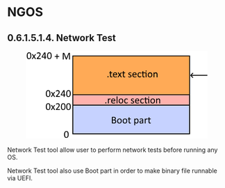 NGOS
====

0.6.1.5.1.4. Network Test
-------------------------

<p align="center">
    <img src="https://github.com/Gris87/ngos/blob/master/src/os/bootloader_tools/networktest/Image%20structure.png?raw=true" alt="Image structure"/>
</p>

Network Test tool allow user to perform network tests before running any OS.

Network Test tool also use Boot part in order to make binary file runnable via UEFI.
